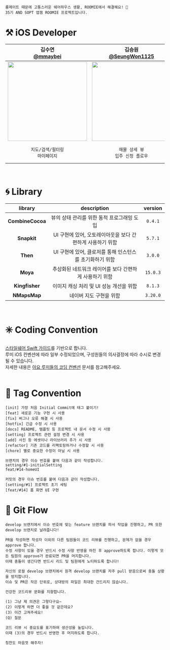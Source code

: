 ```
룸메이트 때문에 고통스러운 쉐어하우스 생활, ROOMIE에서 해결해요! 🏡
35기 AND SOPT 앱잼 ROOMIE 프로젝트입니다.
```

# ⚒️ iOS Developer
|김수연</br>[@mmaybei](https://github.com/mmaybei)|김승원</br>[@SeungWon1125](https://github.com/SeungWon1125)|김현수</br>[@maeng-kim](https://github.com/@maeng-kim)|
|:---:|:---:|:---:|
|<img src = "https://github.com/user-attachments/assets/23a9cf2b-79b8-4c5f-bb76-30de4300d926" width ="250">|<img src = "https://github.com/user-attachments/assets/8d4d736d-3547-44ad-9aa5-ce7b4c3eab98" width ="250">|<img src = "https://github.com/user-attachments/assets/014597cb-0f1b-4fbd-a028-82f9c0edb622" width ="250">|
|`지도/검색/필터링`</br>`마이페이지`|`매물 상세 뷰`</br>`입주 신청 플로우`|`홈 뷰`</br>`분위기 별 리스트`</br>`찜 리스트`|
</br>

# 🌀 Library
|library|description|version|
|:---:|:---:|:---:|
|**CombineCocoa**|뷰의 상태 관리를 위한 동적 프로그래밍 도입|`0.4.1`|
|**Snapkit**|UI 구현에 있어, 오토레이아웃을 보다 간편하게 사용하기 위함|`5.7.1`|
|**Then**|UI 구현에 있어, 클로저를 통해 인스턴스를 초기화하기 위함|`3.0.0`|
|**Moya**|추상화된 네트워크 레이어를 보다 간편하게 사용하기 위함|`15.0.3`|
|**Kingfisher**|이미지 캐싱 처리 및 UI 성능 개선을 위함|`8.1.3`|
|**NMapsMap**|네이버 지도 구현을 위함|`3.20.0`|
</br>

# ✳️ Coding Convention
[스타일쉐어 Swift 가이드](https://github.com/StyleShare/swift-style-guide)를 기반으로 합니다.</br>
루미 iOS 컨벤션에 따라 일부 수정되었으며, 구성원들의 의사결정에 따라 수시로 변경될 수 있습니다.</br>
자세한 내용은 [아요 루미들의 코딩 컨벤션](https://automatic-protocol-11a.notion.site/16536a29f062800e80cffc65cf303f39?pvs=4) 문서를 참고해주세요.
</br></br>

# 📝 Tag Convention
```
[init] 가장 처음 Initial Commit에 태그 붙이기!
[feat] 새로운 기능 구현 시 사용
[fix] 버그나 오류 해결 시 사용
[hotfix] 긴급 수정 시 사용
[docs] README, 템플릿 등 프로젝트 내 문서 수정 시 사용
[setting] 프로젝트 관련 설정 변경 시 사용
[add] 사진 등 에셋이나 라이브러리 추가 시 사용
[refactor] 기존 코드를 리팩토링하거나 수정할 시 사용
[chore] 별로 중요한 수정이 아닐 시 사용
```
```
브랜치의 경우 이슈 번호를 붙여 다음과 같이 작성합니다.
setting/#1-initialSetting
feat/#14-homeUI

커밋의 경우 이슈 번호를 붙여 다음과 같이 작성합니다.
[setting/#1] 프로젝트 초기 세팅
[feat/#14] 홈 화면 UI 구현
```

# 🧤 Git Flow
```
develop 브랜치에서 이슈 번호에 맞는 feature 브랜치를 파서 작업을 진행하고, PR 또한 develop 브랜치로 날려줍니다!

PR을 작성하면 작성자 이외의 다른 팀원들이 코드 리뷰를 진행하고, 문제가 없을 경우 approve 합니다.
수정 사항이 있을 경우 반드시 수정 사항 반영을 마친 후 approve하도록 합니다. 이렇게 모든 팀원의 approve가 완료되면 PR을 머지합니다.
이때 충돌이 생긴다면 반드시 리드 및 팀원에게 노티하도록 합니다!

자신의 로컬 develop 브랜치에서 원격 develop 브랜치를 자주 pull 받음으로써 충돌 상황을 방지합니다.
이슈 및 PR은 작은 단위로, 상대방의 파일은 최대한 건드리지 않습니다.
```
```
건강한 코드리뷰 문화를 지향합니다.

(1) 그냥 제 의견은 그렇다구요~
(2) 이렇게 하면 더 좋을 것 같은데요?
(3) 이건 고쳐주세요!
(Q) 질문

코드 리뷰 시 중요도를 표기하여 생산성을 높입니다.
이때 (3)의 경우 반드시 반영한 후 머지하도록 합니다.

칭찬도 마음껏 해주자!
```

